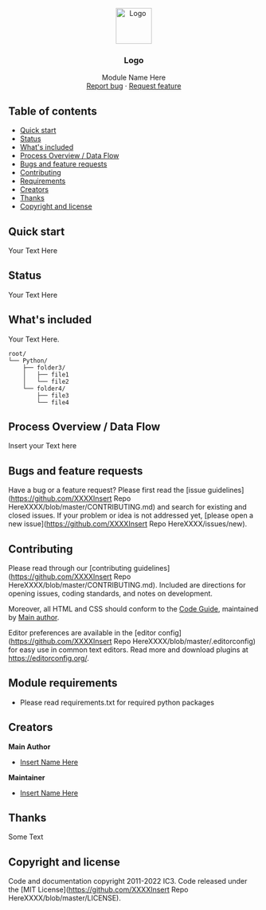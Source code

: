 <p align="center">
  <a href="https://example.com/">
    <img src="https://via.placeholder.com/72" alt="Logo" width=72 height=72>
  </a>

  <h3 align="center">Logo</h3>

  <p align="center">
    Module Name Here
    <br>
    <a href="https://github.com/XXXXInsert Repo HereXXXX/issues/new?template=bug.md">Report bug</a>
    ·
    <a href="https://github.com/XXXXInsert Repo HereXXXX/issues/new?template=feature.md&labels=feature">Request feature</a>
  </p>
</p>


## Table of contents

- [Quick start](#quick-start)
- [Status](#status)
- [What's included](#whats-included)
- [Process Overview / Data Flow](#process-overview--data-flow)
- [Bugs and feature requests](#bugs-and-feature-requests)
- [Contributing](#contributing)
- [Requirements](#module-requirements)
- [Creators](#creators)
- [Thanks](#thanks)
- [Copyright and license](#copyright-and-license)


## Quick start

Your Text Here

## Status

Your Text Here

## What's included

Your Text Here.
<!-- Use Utilities.Documentation.markdown_generator.generate_file_structure to update the below tree -->

```text
root/
└── Python/
    ├── folder3/
    │   ├── file1
    │   └── file2
    └── folder4/
        ├── file3
        └── file4
```

## Process Overview / Data Flow
 Insert your Text here

## Bugs and feature requests

Have a bug or a feature request? Please first read the [issue guidelines](https://github.com/XXXXInsert Repo HereXXXX/blob/master/CONTRIBUTING.md) and search for existing and closed issues. If your problem or idea is not addressed yet, [please open a new issue](https://github.com/XXXXInsert Repo HereXXXX/issues/new).

## Contributing

Please read through our [contributing guidelines](https://github.com/XXXXInsert Repo HereXXXX/blob/master/CONTRIBUTING.md). Included are directions for opening issues, coding standards, and notes on development.

Moreover, all HTML and CSS should conform to the [Code Guide](https://github.com/mdo/code-guide), maintained by [Main author](https://github.com/usernamemainauthor).

Editor preferences are available in the [editor config](https://github.com/XXXXInsert Repo HereXXXX/blob/master/.editorconfig) for easy use in common text editors. Read more and download plugins at <https://editorconfig.org/>.

## Module requirements
* Please read requirements.txt for required python packages

## Creators

**Main Author**
- [Insert Name Here](https://github.com/user) <br />

**Maintainer** <br />
- [Insert Name Here](https://github.com/user)

## Thanks

Some Text

## Copyright and license

Code and documentation copyright 2011-2022 IC3. Code released under the [MIT License](https://github.com/XXXXInsert Repo HereXXXX/blob/master/LICENSE).
